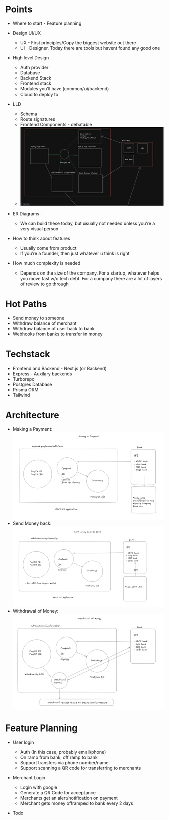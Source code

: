 # Points

- Where to start - Feature planning
- Design UI/UX

  - UX - First principles/Copy the biggest website out there
  - UI - Designer. Today there are tools but havent found any good one

- High level Design

  - Auth provider
  - Database
  - Backend Stack
  - Frontend stack
  - Modules you’ll have (common/ui/backend)
  - Cloud to deploy to

- LLD

  - Schema
  - Route signatures
  - Frontend Components - debatable
  - ![alt text](image.png)

- ER Diagrams -

  - We can build these today, but usually not needed unless you’re a very visual person

- How to think about features

  - Usually come from product
  - If you’re a founder, then just whatever u think is right

- How much complexity is needed
  - Depends on the size of the company. For a startup, whatever helps you move fast w/o tech debt. For a company there are a lot of layers of review to go through

# Hot Paths

- Send money to someone
- Withdraw balance of merchant
- Withdraw balance of user back to bank
- Webhooks from banks to transfer in money

# Techstack

- Frontend and Backend - Next.js (or Backend)
- Express - Auxilary backends
- Turborepo
- Postgres Database
- Prisma ORM
- Tailwind

# Architecture

- Making a Payment: ![alt text](image-1.png)
- Send Money back: ![alt text](image-2.png)
- Withdrawal of Money: ![alt text](image-4.png)

# Feature Planning

- User login

  - Auth (In this case, probably email/phone)
  - On ramp from bank, off ramp to bank
  - Support transfers via phone number/name
  - Support scanning a QR code for transferring to merchants

- Merchant Login

  - Login with google
  - Generate a QR Code for acceptance
  - Merchants get an alert/notification on payment
  - Merchant gets money offramped to bank every 2 days

- Todo
